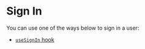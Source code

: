 # Sign In

You can use one of the ways below to sign in a user:

- [`useSignIn` hook](../hooks/useSignIn.md)
